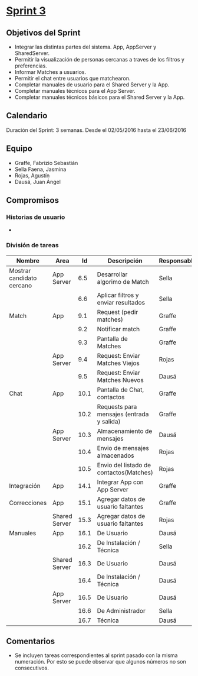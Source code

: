 # [Sprint 3](https://github.com/juandausa/tinder/milestones/Sprint%203)

## Objetivos del Sprint
 * Integrar las distintas partes del sistema. App, AppServer y SharedServer.
 * Permitir la visualización de personas cercanas a traves de los filtros y preferencias.
 * Informar Matches a usuarios.
 * Permitir el chat entre usuarios que matchearon.
 * Completar manuales de usuario para el Shared Server y la App.
 * Completar manuales técnicos para el App Server.
 * Completar manuales técnicos básicos para el Shared Server y la App.

## Calendario
Duración del Sprint: 3 semanas.
Desde el 02/05/2016 hasta el 23/06/2016

## Equipo
* Graffe, Fabrizio Sebastián
* Sella Faena, Jasmina
* Rojas, Agustín
* Dausá, Juan Ángel

## Compromisos

### Historias de usuario
* 

### División de tareas

| Nombre                    | Area          | Id   | Descripción                               | Responsable | Costo |
|---------------------------|---------------|------|-------------------------------------------|-------------|-------|
| Mostrar candidato cercano | App Server    | 6.5  | Desarrollar algorimo de Match             | Sella       | 5     |
|                           |               | 6.6  | Aplicar filtros y enviar resultados       | Sella       | 3     |
| Match                     | App           | 9.1  | Request (pedir matches)                   | Graffe      | 2     |
|                           |               | 9.2  | Notificar match                           | Graffe      | 3     |
|                           |               | 9.3  | Pantalla de Matches                       | Graffe      | 3     |
|                           | App Server    | 9.4  | Request: Enviar Matches Viejos            | Rojas       | 9     |
|                           |               | 9.5  | Request: Enviar Matches Nuevos            | Dausá       | 3     |
| Chat                      | App           | 10.1 | Pantalla de Chat, contactos               | Graffe      | 5     |
|                           |               | 10.2 | Requests para mensajes (entrada y salida) | Graffe      | 3     |
|                           | App Server    | 10.3 | Almacenamiento de mensajes                | Dausá       | 5     |
|                           |               | 10.4 | Envio de mensajes almacenados             | Rojas       | 3     |
|                           |               | 10.5 | Envio del listado de contactos(Matches)   | Rojas       | 2     |
| Integración               | App           | 14.1 | Integrar App con App Server               | Graffe      | 10    |
| Correcciones              | App           | 15.1 | Agregar datos de usuario faltantes        | Graffe      | 2     |
|                           | Shared Server | 15.3 | Agregar datos de usuario faltantes        | Rojas       | 1     |
| Manuales                  | App           | 16.1 | De Usuario                                | Dausá       | 3     |
|                           |               | 16.2 | De Instalación / Técnica                  | Sella       | 1     |
|                           | Shared Server | 16.3 | De Usuario                                | Dausá       | 3     |
|                           |               | 16.4 | De Instalación / Técnica                  | Dausá       | 3     |
|                           | App Server    | 16.5 | De Usuario                                | Dausá       | 2     |
|                           |               | 16.6 | De Administrador                          | Sella       | 1     |
|                           |               | 16.7 | Técnica                                   | Dausá       | 5     |


## Comentarios
 * Se incluyen tareas correspondientes al sprint pasado con la misma numeración. Por esto se puede observar que algunos números no son consecutivos.
